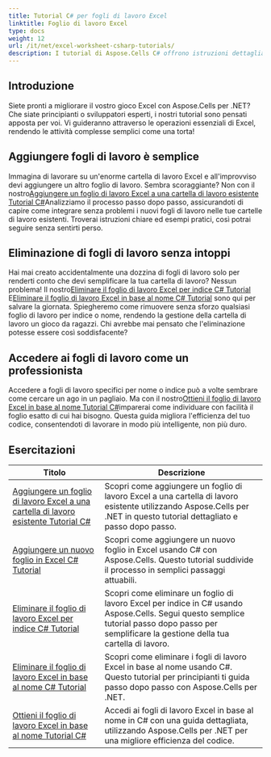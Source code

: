 ```yaml
---
title: Tutorial C# per fogli di lavoro Excel
linktitle: Foglio di lavoro Excel
type: docs
weight: 12
url: /it/net/excel-worksheet-csharp-tutorials/
description: I tutorial di Aspose.Cells C# offrono istruzioni dettagliate per gestire i fogli di calcolo Excel con facilità ed efficienza.
---
```

## Introduzione

Siete pronti a migliorare il vostro gioco Excel con Aspose.Cells per .NET? Che siate principianti o sviluppatori esperti, i nostri tutorial sono pensati apposta per voi. Vi guideranno attraverso le operazioni essenziali di Excel, rendendo le attività complesse semplici come una torta!

## Aggiungere fogli di lavoro è semplice

 Immagina di lavorare su un'enorme cartella di lavoro Excel e all'improvviso devi aggiungere un altro foglio di lavoro. Sembra scoraggiante? Non con il nostro[Aggiungere un foglio di lavoro Excel a una cartella di lavoro esistente Tutorial C#](./add-excel-worksheet-to-existing-workbook-csharp-tutorial/)Analizziamo il processo passo dopo passo, assicurandoti di capire come integrare senza problemi i nuovi fogli di lavoro nelle tue cartelle di lavoro esistenti. Troverai istruzioni chiare ed esempi pratici, così potrai seguire senza sentirti perso. 

## Eliminazione di fogli di lavoro senza intoppi

 Hai mai creato accidentalmente una dozzina di fogli di lavoro solo per renderti conto che devi semplificare la tua cartella di lavoro? Nessun problema! Il nostro[Eliminare il foglio di lavoro Excel per indice C# Tutorial](./delete-excel-worksheet-by-index-csharp-tutorial/) E[Eliminare il foglio di lavoro Excel in base al nome C# Tutorial](./delete-excel-worksheet-by-name-csharp-tutorial/) sono qui per salvare la giornata. Spiegheremo come rimuovere senza sforzo qualsiasi foglio di lavoro per indice o nome, rendendo la gestione della cartella di lavoro un gioco da ragazzi. Chi avrebbe mai pensato che l'eliminazione potesse essere così soddisfacente?

## Accedere ai fogli di lavoro come un professionista

 Accedere a fogli di lavoro specifici per nome o indice può a volte sembrare come cercare un ago in un pagliaio. Ma con il nostro[Ottieni il foglio di lavoro Excel in base al nome Tutorial C#](./get-excel-worksheet-by-name-csharp-tutorial/)imparerai come individuare con facilità il foglio esatto di cui hai bisogno. Questa guida migliora l'efficienza del tuo codice, consentendoti di lavorare in modo più intelligente, non più duro.

## Esercitazioni
| Titolo | Descrizione |
| --- | --- | 
| [Aggiungere un foglio di lavoro Excel a una cartella di lavoro esistente Tutorial C#](./add-excel-worksheet-to-existing-workbook-csharp-tutorial/) | Scopri come aggiungere un foglio di lavoro Excel a una cartella di lavoro esistente utilizzando Aspose.Cells per .NET in questo tutorial dettagliato e passo dopo passo. |  
| [Aggiungere un nuovo foglio in Excel C# Tutorial](./add-new-sheet-in-excel-csharp-tutorial/) | Scopri come aggiungere un nuovo foglio in Excel usando C# con Aspose.Cells. Questo tutorial suddivide il processo in semplici passaggi attuabili. |  
| [Eliminare il foglio di lavoro Excel per indice C# Tutorial](./delete-excel-worksheet-by-index-csharp-tutorial/) | Scopri come eliminare un foglio di lavoro Excel per indice in C# usando Aspose.Cells. Segui questo semplice tutorial passo dopo passo per semplificare la gestione della tua cartella di lavoro. |  
| [Eliminare il foglio di lavoro Excel in base al nome C# Tutorial](./delete-excel-worksheet-by-name-csharp-tutorial/) | Scopri come eliminare i fogli di lavoro Excel in base al nome usando C#. Questo tutorial per principianti ti guida passo dopo passo con Aspose.Cells per .NET. |  
| [Ottieni il foglio di lavoro Excel in base al nome Tutorial C#](./get-excel-worksheet-by-name-csharp-tutorial/) | Accedi ai fogli di lavoro Excel in base al nome in C# con una guida dettagliata, utilizzando Aspose.Cells per .NET per una migliore efficienza del codice. |  